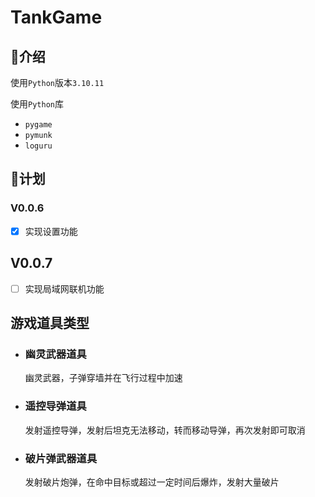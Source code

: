 # TankGame

## 📄介绍
使用`Python`版本`3.10.11`

使用`Python`库
- `pygame`
- `pymunk`
- `loguru`

## 🎯计划
### V0.0.6
- [X] 实现设置功能

## V0.0.7 
- [ ] 实现局域网联机功能


## 游戏道具类型

- ### 幽灵武器道具

    幽灵武器，子弹穿墙并在飞行过程中加速

- ### 遥控导弹道具

    发射遥控导弹，发射后坦克无法移动，转而移动导弹，再次发射即可取消

- ### 破片弹武器道具

    发射破片炮弹，在命中目标或超过一定时间后爆炸，发射大量破片